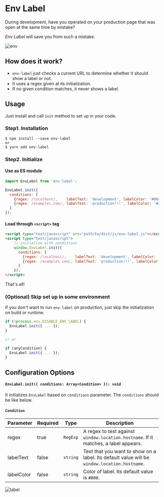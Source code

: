 # Env Label

During development, have you operated on your production page that was open at the same time by mistake?

*Env Label* will save you from such a mistake.

![env](https://user-images.githubusercontent.com/1811616/37533731-0d483946-2986-11e8-9dbb-5ea74d9dc02a.gif)

## How does it work?

- `env-label` just checks a current URL to determine whether it should show a label or not.
- It uses a regex given at its initialization.
- If no given condition matches, it never shows a label.

## Usage

Just install and call `init` method to set up in your code.

### Step1. Installation

```shell
$ npm install --save env-label
or
$ yarn add env-label
```

### Step2. Initialize

#### Use as ES module

```javascript
import EnvLabel from 'env-label';

EnvLabel.init({
  conditions: [
    {regex: /localhost/,    labelText: 'development', labelColor: '#00aaaa'},
    {regex: /example\.com/, labelText: 'production!!!', labelColor: '#aa0000'},
  ]
});
```

#### Load through `<script>` tag

```html
<script type="text/javascript" src="path/to/dist/js/env-label.js"></script>
<script type="text/javascript">
    // initialize with conditions
    window.EnvLabel.init({
      conditions: [
        {regex: /localhost/,    labelText: 'development', labelColor: '#00aaaa'},
        {regex: /example\.com/, labelText: 'production!!!', labelColor: '#aa0000'},
      ]
    });
</script>
```

That's all!

### (Optional) Skip set up in some environment

If you don't want to run `env-label` on production, just skip the initialization on build or runtime.

```javascript
if (!process.env.DISABLE_ENV_LABEL) {
  EnvLabel.init({ ... });
}

// or

if (anyCondition) {
  EnvLabel.init({ ... });
}
```

## Configuration Options

#### `EnvLabel.init({ conditions: Array<Condition> }): void`

It initializes `EnvLabel` based on `conditions` parameter. The `conditions` should be like below.

#### `Condition`

Parameter | Required | Type | Description
--- | --- | --- | ---
regex | true | `RegExp` | A regex to test against `window.location.hostname`. If it matches, a label appears.
labelText | false | `string` | Text that you want to show on a label. Its default value will be `window.location.hostname`.
labelColor | false | `string` | Color of label. Its default value is `#000`.

![label](https://user-images.githubusercontent.com/1811616/37533819-5adad98e-2986-11e8-853c-3d7042b6f93b.png)
